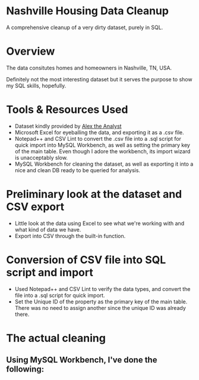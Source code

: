 # Nashville Housing Data Cleanup
 A comprehensive cleanup of a very dirty dataset, purely in SQL.

# Overview
The data consitutes homes and homeowners in Nashville, TN, USA.

Definitely not the most interesting dataset but it serves the purpose to show my SQL skills, hopefully.

# Tools & Resources Used
 - Dataset kindly provided by [Alex the Analyst](https://www.youtube.com/@AlexTheAnalyst)
 - Microsoft Excel for eyeballing the data, and exporting it as a .csv file.
 - Notepad++ and CSV Lint to convert the .csv file into a .sql script for quick import into MySQL Workbench, as well as setting the primary key of the main table. Even though I adore the workbench, its import wizard is unacceptably slow.
 - MySQL Workbench for cleaning the dataset, as well as exporting it into a nice and clean DB ready to be queried for analysis.

# Preliminary look at the dataset and CSV export
- Little look at the data using Excel to see what we're working with and what kind of data we have.
- Export into CSV through the built-in function.

# Conversion of CSV file into SQL script and import
 - Used Notepad++ and CSV Lint to verify the data types, and convert the file into a .sql script for quick import.
 - Set the Unique ID of the property as the primary key of the main table. There was no need to assign another since the unique ID was already there.

 # The actual cleaning
 Using MySQL Workbench, I've done the following:
 - 